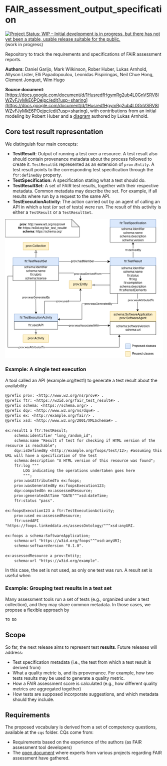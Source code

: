 # FAIR_assessment_output_specification
[![Project Status: WIP – Initial development is in progress, but there has not yet been a stable, usable release suitable for the public.](https://www.repostatus.org/badges/latest/wip.svg)](https://www.repostatus.org/#wip) (work in progress)

Repository to track the requirements and specifications of FAIR assessment reports.

**Authors**:  Daniel Garijo, Mark Wilkinson, Rober Huber, Lukas Arnhold, Allyson Lister, Elli Papadopoulou, Leonidas Pispiringas, Neil Chue Hong, Clement Jonquet, Wim Hugo

**Source document**: [https://docs.google.com/document/d/1HusredfHgymRg2ub4L0GnVSRV8IWZvFJyMkE6POejpc/edit?usp=sharing](https://docs.google.com/document/d/1HusredfHgymRg2ub4L0GnVSRV8IWZvFJyMkE6POejpc/edit?usp=sharing), with contributions from an initial modeling by Robert Huber and a [diagram](https://owncloud.tuwien.ac.at/index.php/s/VaGxqnf5MxfDtzz#/files_mediaviewer/dmp-dqv.png) authored by Lukas Arnhold.


## Core test result representation
We distinguish four main concepts:
- **TestResult**: Output of running a test over a resource. A test result also should contain provenance metadata about the process followed to create it. `TestResult`is represented as an extension of `prov:Entity`. A test result points to the corresponding test specification through the `ftr:definedBy` property.
- **TestSpecification:** A specification stating what a test should do. 
- **TestResultSet**: A set of FAIR test results, together with their respective metadata. Common metadata may describe the set. For example, if all results where run by a request to the same API.
- **TestExecutionActivity**: The action carried out by an agent of calling an API in which a test (or set of tests) were run. The result of this activity is either a `TestResult` or a `TestResultSet`.

![diagram](./development/img/FAIRTestResult_diagram_v1.drawio.png "Test result overview")

### Example: A single test execution

A tool called an API (example.org/test1) to generate a test result about the availability  
```
@prefix prov: <http://www.w3.org/ns/prov#> .
@prefix ftr: <https://w3id.org/fair_test_result#> .
@prefix schema: <https://schema.org/> .
@prefix dqv: <http://www.w3.org/ns/dqv#> .
@prefix ex: <http://example.org/fair/> .
@prefix xsd: <http://www.w3.org/2001/XMLSchema#> .

ex:result1 a ftr:TestResult;
    schema:identifier "long_random_id";
    schema:name "Result of test for checking if HTML version of the resource is reachable";
    dqv:isDefinedBy <http://example.org/foops/test/12>; #assuming this URL will have a specification of the test
    schema:description "A HTML version of this resource was found";
    ftr:log """
        LOG indicating the operations undertaken goes here
        """;
    prov:wasAttributedTo ex:foops;
    prov:wasGeneratedBy ex:foopsExecution123;
    dqv:computedOn ex:assessedResource;
    prov:generatedAtTime "DATE"^^xsd:dateTime;
    ftr:status "pass".

ex:foopsExecution123 a ftr:TestExecutionActivity;
    prov:used ex:assessedResource;
    ftr:usedAPI "https://foops.linkeddata.es/assessOntology/"^^xsd:anyURI.

ex:foops a schema:SoftwareApplication;
    schema:url "https://w3id.org/foops"^^xsd:anyURI;
    schema:softwareVersion "0.1.0".

ex:assessedResource a prov:Entity;
    schema:url "https://w3id.org/example".
```
In this case, the set is not used, as only one test was run. A result set is useful when 

### Example: Grouping test results in a test set
Many assessment tools run a set of tests (e.g., organized under a test collection), and they may share common metadata. In those cases, we propose a flexible approach by 

```
TO DO
```

## Scope
So far, the next release aims to represent test **results**. Future releases will address:
- Test specification metadata (i.e., the test from which a test 
result is derived from)
- What a quality metric is, and its prpovenance. For example, how two tests results may be used to generate a quality metric.
- How a FAIR assessment score is calculated (e.g., how different quality metrics are aggregated together) 
- How tests are supposed incorporate suggestions, and which metadata should they include.


## Requirements
The proposed vocabulary is derived from a set of competency questions, available at the `cqs` folder. CQs come from:
* Requirements based on the experience of the authors (as FAIR assessment tool developers)
* The [open document](https://docs.google.com/document/d/1HusredfHgymRg2ub4L0GnVSRV8IWZvFJyMkE6POejpc/edit?usp=sharing) where experts from various projects regarding FAIR assessment have gathered.